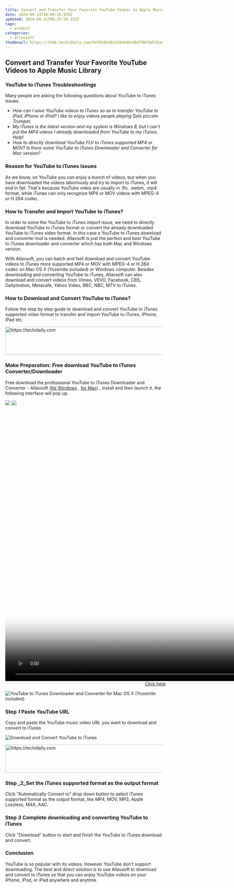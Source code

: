 ```yaml
---
title: Convert and Transfer Your Favorite YouTube Videos to Apple Music Library
date: 2024-09-13T16:09:26.919Z
updated: 2024-09-21T08:25:59.233Z
tags:
  - product
categories:
  - allavsoft
thumbnail: https://thmb.techidaily.com/94f8101d81239e6d6c9b37987bd7d1eee4d5fe65d7ecceaaa89118b497471a4a.jpg
---
```


## Convert and Transfer Your Favorite YouTube Videos to Apple Music Library

### YouTube to iTunes Troubleshootings

Many people are asking the following questions about YouTube to iTunes issues.

* _How can I save YouTube videos to iTunes so as to transfer YouTube to iPad, iPhone or iPod? I like to enjoy videos people playing Solo piccolo Trumpet._
* _My iTunes is the latest version and my system is Windows 8, but I can't put the MP4 videos I already downloaded from YouTube to my iTunes. Help!_
* _How to directly download YouTube FLV to iTunes supported MP4 or MOV? Is there some YouTube to iTunes Downloader and Converter for Mac version?_

### Reason for YouTube to iTunes Issues

As we know, on YouTube you can enjoy a bunch of videos, but when you have downloaded the videos laboriously and try to import to iTunes, it will end in fail. That's because YouTube video are usually in .flv, .webm, .mp4 format, while iTunes can only recognize MP4 or MOV videos with MPEG-4 or H.264 codec.

### How to Transfer and Import YouTube to iTunes?

In order to solve the YouTube to iTunes import issue, we need to directly download YouTube to iTunes format or convert the already downloaded YouTube to iTunes video format. In this case a YouTube to iTunes download and converter tool is needed. Allavsoft is just the perfect and best YouTube to iTunes downloader and converter which has both Mac and Windows version.

With Allavsoft, you can batch and fast download and convert YouTube videos to iTunes more supported MP4 or MOV with MPEG-4 or H.264 codec on Mac OS X (Yosemite included) or Windows computer. Besides downloading and converting YouTube to iTunes, Allavsoft can also download and convert videos from Vimeo, VEVO, Facebook, CBS, Dailymotion, Metacafe, Yahoo Video, BBC, NBC, MTV to iTunes.

### How to Download and Convert YouTube to iTunes?

Follow the step by step guide to download and convert YouTube to iTunes supported video format to transfer and import YouTube to iTunes, iPhone, iPad etc.

<!-- affiliate ads begin -->
<a href="https://unicoeye.pxf.io/c/5597632/2134234/18498" target="_top" id="2134234">
  <img src="//a.impactradius-go.com/display-ad/18498-2134234" border="0" alt="https://techidaily.com" width="728" height="90"/>
</a>
<img height="0" width="0" src="https://unicoeye.pxf.io/i/5597632/2134234/18498" style="position:absolute;visibility:hidden;" border="0" />
<!-- affiliate ads end -->

### Make Preparation: Free download YouTube to iTunes Converter/Downloader

Free download the professional YouTube to iTunes Downloader and Converter - Allavsoft ([for Windows](https://tools.techidaily.com/allavsoft/products/) , [for Mac](https://tools.techidaily.com/allavsoft/products/)) , install and then launch it, the following interface will pop up.

[![](https://www.allavsoft.com/how-to/../images/how-to/free-download-win.jpg)](https://tools.techidaily.com/allavsoft/products/) [![](https://www.allavsoft.com/how-to/../images/how-to/free-download-mac.jpg)](https://tools.techidaily.com/allavsoft/products/)

<!-- affiliate ads begin -->
<span id="701707">
					<video width="1536" height="864" style="cursor:pointer"
           poster="//a.impactradius-go.com/display-clicktoplayimage/701707.png"
           onclick="if(!this.playClicked){this.play();this.setAttribute('controls',true);this.playClicked=true;}">
	   <source src="//a.impactradius-go.com/display-ad/7443-701707">
	   <img src="//a.impactradius-go.com/display-clicktoplayimage/701707.png" style="border: none; height: 100%; width: 100%; object-fit: contain">
	</video>
	<div style="width:960px;text-align:center"><a href="javascript:window.open(decodeURIComponent('https%3A%2F%2Fappsumo.8odi.net%2Fc%2F5597632%2F701707%2F7443'), '_blank');void(0);">Click here</a></div>
</span>
<img height="0" width="0" src="https://imp.pxf.io/i/5597632/701707/7443" style="position:absolute;visibility:hidden;" border="0" />
<!-- affiliate ads end -->

![YouTube to iTunes Downloader and Converter for Mac OS X (Yosemite included)](https://www.allavsoft.com/how-to/../images/allavsoft-mac/screen-shot-600.jpg)

### Step _1_ Paste YouTube URL

Copy and paste the YouTube music video URL you want to download and convert to iTunes

![Download and Convert YouTube to iTunes](https://www.allavsoft.com/how-to/../images/how-to/youtube-to-itunes/download-convert-youtube-to-itunes.jpg)

<!-- affiliate ads begin -->
<a href="https://imp.i357552.net/c/5597632/947750/11832" target="_top" id="947750">
  <img src="//a.impactradius-go.com/display-ad/11832-947750" border="0" alt="https://techidaily.com" width="728" height="90"/>
</a>
<img height="0" width="0" src="https://imp.i357552.net/i/5597632/947750/11832" style="position:absolute;visibility:hidden;" border="0" />
<!-- affiliate ads end -->

### Step _2_Set the iTunes supported format as the output format

Click "Automatically Convert to" drop down button to select iTunes supported format as the output format, like MP4, MOV, MP3, Apple Lossless, M4A, AAC.

### Step _3_ Complete downloading and converting YouTube to iTunes

Click "Download" button to start and finish the YouTube to iTunes download and convert.

### Conclusion

YouTube is so popular with its videos. However YouTube don't support downloading. The best and direct solution is to use Allavsoft to download and convert to iTunes so that you can enjoy YouTube videos on your iPhone, iPod, or iPad anywhere and anytime.

<ins class="adsbygoogle"
     style="display:block"
     data-ad-format="autorelaxed"
     data-ad-client="ca-pub-7571918770474297"
     data-ad-slot="1223367746"></ins>

<ins class="adsbygoogle"
     style="display:block"
     data-ad-client="ca-pub-7571918770474297"
     data-ad-slot="8358498916"
     data-ad-format="auto"
     data-full-width-responsive="true"></ins>



